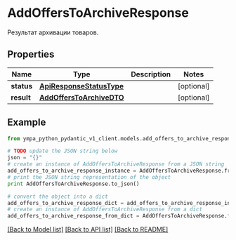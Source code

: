 # AddOffersToArchiveResponse

Результат архивации товаров.

## Properties
Name | Type | Description | Notes
------------ | ------------- | ------------- | -------------
**status** | [**ApiResponseStatusType**](ApiResponseStatusType.md) |  | [optional] 
**result** | [**AddOffersToArchiveDTO**](AddOffersToArchiveDTO.md) |  | [optional] 

## Example

```python
from ympa_python_pydantic_v1_client.models.add_offers_to_archive_response import AddOffersToArchiveResponse

# TODO update the JSON string below
json = "{}"
# create an instance of AddOffersToArchiveResponse from a JSON string
add_offers_to_archive_response_instance = AddOffersToArchiveResponse.from_json(json)
# print the JSON string representation of the object
print AddOffersToArchiveResponse.to_json()

# convert the object into a dict
add_offers_to_archive_response_dict = add_offers_to_archive_response_instance.to_dict()
# create an instance of AddOffersToArchiveResponse from a dict
add_offers_to_archive_response_from_dict = AddOffersToArchiveResponse.from_dict(add_offers_to_archive_response_dict)
```
[[Back to Model list]](../README.md#documentation-for-models) [[Back to API list]](../README.md#documentation-for-api-endpoints) [[Back to README]](../README.md)


